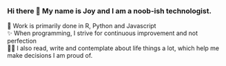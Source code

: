 ### Hi there 👋 My name is Joy and I am a noob-ish technologist. 

🌱 Work is primarily done in R, Python and Javascript </br>
✨ When programming, I strive for continuous improvement and not perfection </br>
✍🏻 I also read, write and contemplate about life things a lot, which help me make decisions I am proud of.


